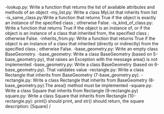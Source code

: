 -lookup.py: Write a function that returns the list of available attributes and methods of an object
-my_list.py: Write a class MyList that inherits from list
-is_same_class.py:Write a function that returns True if the object is exactly an instance of the specified class ; otherwise False.
-is_kind_of_class.py: Write a function that returns True if the object is an instance of, or if the object is an instance of a class that inherited from, the specified class ; otherwise False.
-inherits_from.py: Write a function that returns True if the object is an instance of a class that inherited (directly or indirectly) from the specified class ; otherwise False.
-base_geometry.py: Write an empty class BaseGeometry.
-base_geometry: Write a class BaseGeometry (based on 5-base_geometry.py), that raises an Exception with the message area() is not implemented
-base_geometry.py: Write a class BaseGeometry (based on 6-base_geometry.py). That validates value
-rectangle.py: Write a class Rectangle that inherits from BaseGeometry (7-base_geometry.py).
-rectangle.py: Write a class Rectangle that inherits from BaseGeometry (8-base_geometry.py).The area() method must be implemented
-square.py: Write a class Square that inherits from Rectangle (9-rectangle.py)
square.py: Write a class Square that inherits from Rectangle (10-rectangle.py): print() should print, and str() should return, the square description: [Square] /
